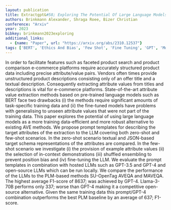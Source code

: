 ```yaml
---
layout: publication
title: Extractgpt&#58; Exploring The Potential Of Large Language Models For Product Attribute Value Extraction
authors: Brinkmann Alexander, Shraga Roee, Bizer Christian
conference: "Arxiv"
year: 2023
bibkey: brinkmann2023exploring
additional_links:
  - {name: "Paper", url: "https://arxiv.org/abs/2310.12537"}
tags: ['BERT', 'Ethics And Bias', 'Few Shot', 'Fine Tuning', 'GPT', 'Model Architecture', 'Pretraining Methods', 'Prompting', 'RAG', 'Tools', 'Training Techniques']
---
```

In order to facilitate features such as faceted product search and product comparison e-commerce platforms require accurately structured product data including precise attribute/value pairs. Vendors often times provide unstructured product descriptions consisting only of an offer title and a textual description. Consequently extracting attribute values from titles and descriptions is vital for e-commerce platforms. State-of-the-art attribute value extraction methods based on pre-trained language models such as BERT face two drawbacks (i) the methods require significant amounts of task-specific training data and (ii) the fine-tuned models have problems with generalising to unseen attribute values that were not part of the training data. This paper explores the potential of using large language models as a more training data-efficient and more robust alternative to existing AVE methods. We propose prompt templates for describing the target attributes of the extraction to the LLM covering both zero-shot and few-shot scenarios. In the zero-shot scenario textual and JSON-based target schema representations of the attributes are compared. In the few-shot scenario we investigate (i) the provision of example attribute values (ii) the selection of in-context demonstrations (iii) shuffled ensembling to prevent position bias and (iv) fine-tuning the LLM. We evaluate the prompt templates in combination with hosted LLMs such as GPT-3.5 and GPT-4 and open-source LLMs which can be run locally. We compare the performance of the LLMs to the PLM-based methods SU-OpenTag AVEQA and MAVEQA. The highest average F1-score of 8637; was achieved by GPT-4. Llama-3-70B performs only 337; worse than GPT-4 making it a competitive open-source alternative. Given the same training data this prompt/GPT-4 combination outperforms the best PLM baseline by an average of 637; F1-score.
